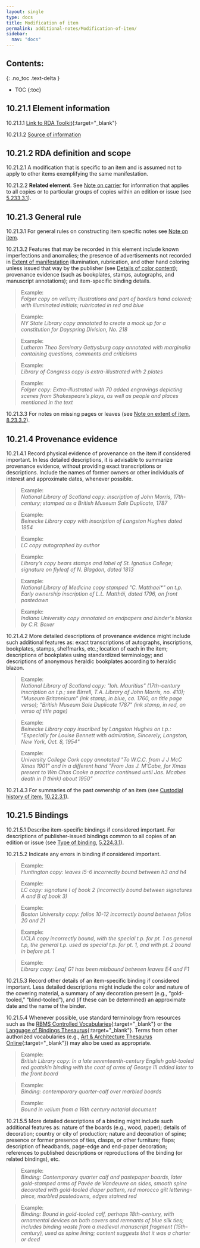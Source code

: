 ```yaml
---
layout: single
type: docs
title: Modification of item
permalink: additional-notes/Modification-of-item/
sidebar:
  nav: "docs"
---
```


## Contents:
{: .no_toc .text-delta }

- TOC
{:toc}

## 10.21.1 Element information

<a name="10.21.1.1">10.21.1.1</a> [Link to RDA Toolkit](https://beta.rdatoolkit.org/Content?externalId=en-US_ala-0933d5b6-bbe5-3c50-87cb-5a54df6d2580){:target="_blank"}

<a name="10.21.1.2">10.21.1.2</a> [Source of information](/DCRMR/additional-notes/)

## 10.21.2 RDA definition and scope

<a name="10.21.2.1">10.21.2.1</a> A modification that is specific to an item and is assumed not to apply to other items exemplifying the same manifestation.

<a name="10.21.2.2">10.21.2.2</a> **Related element**. See [Note on carrier](/DCRMR/phys-desc/Note-on-carrier/) for information that applies to all copies or to particular groups of copies within an edition or issue (see [5.233.3.1](/DCRMR/phys-desc/Note-on-carrier/#5.233.3.1)).

## 10.21.3 General rule

<a name="10.21.3.1">10.21.3.1</a> For general rules on constructing item specific notes see [Note on item](/DCRMR/additional-notes/Note-on-item/).

<a name="10.21.3.2">10.21.3.2</a> Features that may be recorded in this element include known imperfections and anomalies; the presence of advertisements not recorded in [Extent of manifestation](/DCRMR/phys-desc/Extent-of-manifestation/) illumination, rubrication, and other hand coloring unless issued that way by the publisher (see [Details of color content](/DCRMR/phys-desc/Details-of-color-content/)); provenance evidence (such as bookplates, stamps, autographs, and manuscript annotations); and item-specific binding details. 

>Example:  
><CITE>Folger copy on vellum; illustrations and part of borders hand colored; with illuminated initials; rubricated in red and blue</CITE>

>Example:  
><CITE>NY State Library copy annotated to create a mock up for a constitution for Dayspring Division, No. 218</CITE>

>Example:  
><CITE>Lutheran Theo Seminary Gettysburg copy annotated with marginalia containing questions, comments and criticisms</CITE>

>Example:  
><CITE>Library of Congress copy is extra-illustrated with 2 plates</CITE>

>Example:  
><CITE>Folger copy: Extra-illustrated with 70 added engravings depicting scenes from Shakespeare’s plays, as well as people and places mentioned in the text</CITE>

<a name="10.21.3.3">10.21.3.3</a> For notes on missing pages or leaves (see [Note on extent of item](/DCRMR/additional-notes/Note-on-extent-of-item/), [8.23.3.2](/DCRMR/additional-notes/Note-on-extent-of-item/#8.23.3.2)).

## 10.21.4 Provenance evidence

<a name="10.21.4.1">10.21.4.1</a> Record physical evidence of provenance on the item if considered important. In less detailed descriptions, it is advisable to summarize provenance evidence, without providing exact transcriptions or descriptions. Include the names of former owners or other individuals of interest and approximate dates, whenever possible.

>Example:  
><CITE>National Library of Scotland copy: inscription of John Morris, 17th-century; stamped as a British Museum Sale Duplicate, 1787</CITE>

>Example:  
><CITE>Beinecke Library copy with inscription of Langston Hughes dated 1954</CITE>

>Example:  
><CITE>LC copy autographed by author</CITE>

>Example:  
><CITE>Library’s copy bears stamps and label of St. Ignatius College; signature on flyleaf of N. Blagdon, dated 1813</CITE>

>Example:  
><CITE>National Library of Medicine copy stamped "C. Matthaei*" on t.p. Early ownership inscription of L.L. Matthäi, dated 1796, on front pastedown</CITE>

>Example:  
><CITE>Indiana University copy annotated on endpapers and binder's blanks by C.R. Boxer</CITE>

<a name="10.21.4.2">10.21.4.2</a> More detailed descriptions of provenance evidence might include such additional features as: exact transcriptions of autographs, inscriptions, bookplates, stamps, shelfmarks, etc.; location of each in the item; descriptions of bookplates using standardized terminology; and descriptions of anonymous heraldic bookplates according to heraldic blazon.

>Example:  
><CITE>National Library of Scotland copy: "Ioh. Mauritius" (17th-century inscription on t.p.; see Birrell, T.A. Library of John Morris, no. 410); "Museum Britannicum" (ink stamp, in blue, ca. 1760, on title page verso); "British Museum Sale Duplicate 1787" (ink stamp, in red, on verso of title page)</CITE>

>Example:  
><CITE>Beinecke Library copy inscribed by Langston Hughes on t.p.: "Especially for Louise Bennett with admiration, Sincerely, Langston, New York, Oct. 8, 1954" </CITE>

>Example:  
><CITE>University College Cork copy annotated "To W.C.C. from J J McC Xmas 1901" and in a different hand "From Jas J. M'Cabe, for Xmas present to Wm Chas Cooke a practice continued until Jas. Mcabes death in (I think) about 1950"</CITE>

<a name="10.21.4.3">10.21.4.3</a> For summaries of the past ownership of an item (see [Custodial history of item](/DCRMR/additional-notes/Custodial-history-of-item/), [10.22.3.1](/DCRMR/additional-notes/Custodial-history-of-item/#10.22.3.1)).

## 10.21.5 Bindings

<a name="10.21.5.1">10.21.5.1</a> Describe item-specific bindings if considered important. For descriptions of publisher-issued bindings common to all copies of an edition or issue (see [Type of binding](/DCRMR/phys-desc/Type-of-binding/), [5.224.3.1](/DCRMR/phys-desc/Type-of-binding/#5.224.3.1)).

<a name="10.21.5.2">10.21.5.2</a> Indicate any errors in binding if considered important.

>Example:  
><CITE>Huntington copy: leaves I5-6 incorrectly bound between h3 and h4</CITE>

>Example:  
><CITE>LC copy: signature I of book 2 (incorrectly bound between signatures A and B of book 3)</CITE>

>Example:  
><CITE>Boston University copy: folios 10-12 incorrectly bound between folios 20 and 21</CITE>

>Example:  
><CITE>UCLA copy incorrectly bound, with the special t.p. for pt. 1 as general t.p, the general t.p. used as special t.p. for pt. 1, and with pt. 2 bound in before pt. 1</CITE>

>Example:  
><CITE>Library copy: Leaf G1 has been misbound between leaves E4 and F1</CITE>

<a name="10.21.5.3">10.21.5.3</a> Record other details of an item-specific binding if considered important. Less detailed descriptions might include the color and nature of the covering material, a summary of any decoration present (e.g., “gold-tooled,” “blind-tooled”), and (if these can be determined) an approximate date and the name of the binder.

<a name="10.21.5.4">10.21.5.4</a> Whenever possible, use standard terminology from resources such as the [RBMS Controlled Vocabularies](http://rbms.info/vocabularies/index.shtml){:target="_blank"} or the [Language of Bindings Thesaurus](https://www.ligatus.org.uk/){:target="_blank"}. Terms from other authorized vocabularies (e.g., [Art & Architecture Thesaurus Online](https://www.getty.edu/research/tools/vocabularies/aat/){:target="_blank"}) may also be used as appropriate.

>Example:  
><CITE>British Library copy: In a late seventeenth-century English gold-tooled red goatskin binding with the coat of arms of George III added later to the front board</CITE>

>Example:  
><CITE>Binding: contemporary quarter-calf over marbled boards</CITE>

>Example:  
><CITE>Bound in vellum from a 16th century notarial document</CITE>

<a name="10.21.5.5">10.21.5.5</a> More detailed descriptions of a binding might include such additional features as: nature of the boards (e.g., wood, paper); details of decoration; country or city of production; nature and decoration of spine; presence or former presence of ties, clasps, or other furniture; flaps; description of headbands, page-edge and end-paper decoration; references to published descriptions or reproductions of the binding (or related bindings), etc.

>Example:  
><CITE>Binding: Contemporary quarter calf and pastepaper boards, later gold-stamped arms of Pavée de Vandeuvre on sides, smooth spine decorated with gold-tooled diaper pattern, red morocco gilt lettering-piece, marbled pastedowns, edges stained red</CITE>

>Example:  
><CITE>Binding: Bound in gold-tooled calf, perhaps 18th-century, with ornamental devices on both covers and remnants of blue silk ties; includes binding waste from a medieval manuscript fragment (15th-century), used as spine lining; content suggests that it was a charter or deed</CITE>